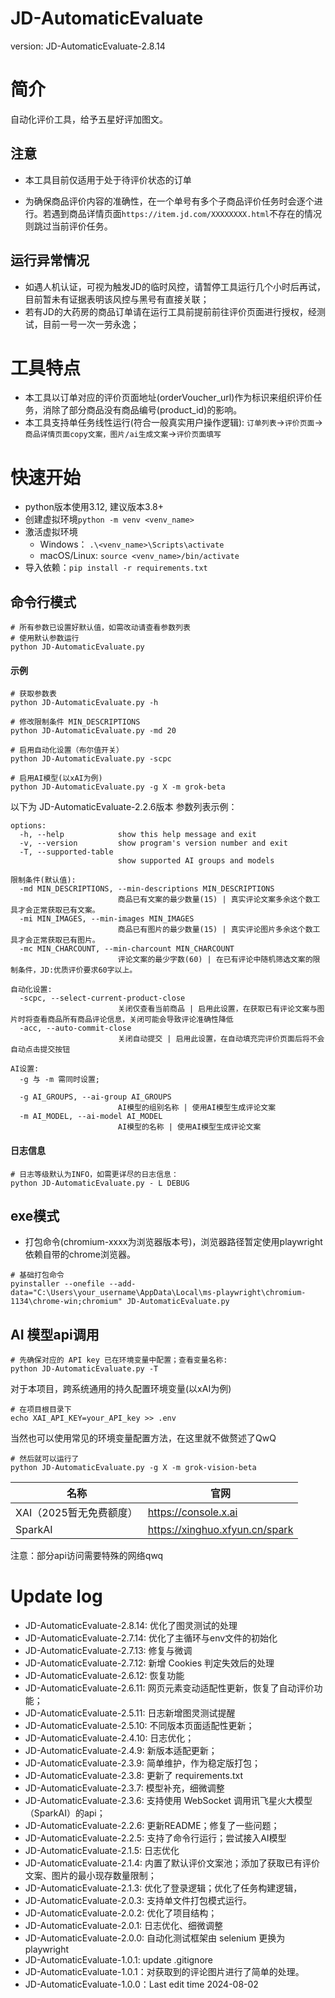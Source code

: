 # JD-AutomaticEvaluate
version: JD-AutomaticEvaluate-2.8.14

# 简介
自动化评价工具，给予五星好评加图文。

## 注意

- 本工具目前仅适用于处于待评价状态的订单

- 为确保商品评价内容的准确性，在一个单号有多个子商品评价任务时会逐个进行。若遇到商品详情页面`https://item.jd.com/XXXXXXXX.html`不存在的情况则跳过当前评价任务。

## 运行异常情况
- 如遇人机认证，可视为触发JD的临时风控，请暂停工具运行几个小时后再试，目前暂未有证据表明该风控与黑号有直接关联；
- 若有JD的大药房的商品订单请在运行工具前提前前往评价页面进行授权，经测试，目前一号一次一劳永逸；

# 工具特点
- 本工具以订单对应的评价页面地址(orderVoucher_url)作为标识来组织评价任务，消除了部分商品没有商品编号(product_id)的影响。
- 本工具支持单任务线性运行(符合一般真实用户操作逻辑): `订单列表`->`评价页面`->`商品详情页面copy文案，图片/ai生成文案`->`评价页面填写`

# 快速开始
- python版本使用3.12, 建议版本3.8+
- 创建虚拟环境`python -m venv <venv_name>`
- 激活虚拟环境
  - Windows： `.\<venv_name>\Scripts\activate`
  - macOS/Linux: `source <venv_name>/bin/activate`
- 导入依赖：`pip install -r requirements.txt`

## 命令行模式

```
# 所有参数已设置好默认值，如需改动请查看参数列表
# 使用默认参数运行
python JD-AutomaticEvaluate.py
```

#### 示例

```
# 获取参数表
python JD-AutomaticEvaluate.py -h

# 修改限制条件 MIN_DESCRIPTIONS
python JD-AutomaticEvaluate.py -md 20

# 启用自动化设置（布尔值开关）
python JD-AutomaticEvaluate.py -scpc

# 启用AI模型(以xAI为例)
python JD-AutomaticEvaluate.py -g X -m grok-beta
```
以下为 JD-AutomaticEvaluate-2.2.6版本 参数列表示例：
```
options:
  -h, --help            show this help message and exit
  -v, --version         show program's version number and exit
  -T, --supported-table
                        show supported AI groups and models

限制条件(默认值):
  -md MIN_DESCRIPTIONS, --min-descriptions MIN_DESCRIPTIONS
                        商品已有文案的最少数量(15) | 真实评论文案多余这个数工具才会正常获取已有文案。
  -mi MIN_IMAGES, --min-images MIN_IMAGES
                        商品已有图片的最少数量(15) | 真实评论图片多余这个数工具才会正常获取已有图片。
  -mc MIN_CHARCOUNT, --min-charcount MIN_CHARCOUNT
                        评论文案的最少字数(60) | 在已有评论中随机筛选文案的限制条件，JD:优质评价要求60字以上。

自动化设置:
  -scpc, --select-current-product-close
                        关闭仅查看当前商品 | 启用此设置，在获取已有评论文案与图片时将查看商品所有商品评论信息，关闭可能会导致评论准确性降低
  -acc, --auto-commit-close
                        关闭自动提交 | 启用此设置，在自动填充完评价页面后将不会自动点击提交按钮

AI设置:
  -g 与 -m 需同时设置;

  -g AI_GROUPS, --ai-group AI_GROUPS
                        AI模型的组别名称 | 使用AI模型生成评论文案
  -m AI_MODEL, --ai-model AI_MODEL
                        AI模型的名称 | 使用AI模型生成评论文案
```

#### 日志信息
```
# 日志等级默认为INFO，如需更详尽的日志信息：
python JD-AutomaticEvaluate.py - L DEBUG
```

## exe模式
- 打包命令(chromium-xxxx为浏览器版本号)，浏览器路径暂定使用playwright依赖自带的chrome浏览器。
```
# 基础打包命令
pyinstaller --onefile --add-data="C:\Users\your_username\AppData\Local\ms-playwright\chromium-1134\chrome-win;chromium" JD-AutomaticEvaluate.py
```
## AI 模型api调用

```
# 先确保对应的 API key 已在环境变量中配置；查看变量名称:
python JD-AutomaticEvaluate.py -T
```
对于本项目，跨系统通用的持久配置环境变量(以xAI为例)
```
# 在项目根目录下
echo XAI_API_KEY=your_API_key >> .env
```
当然也可以使用常见的环境变量配置方法，在这里就不做赘述了QwQ
```
# 然后就可以运行了
python JD-AutomaticEvaluate.py -g X -m grok-vision-beta
```
|名称|官网|
|--|--|
|XAI（2025暂无免费额度）|https://console.x.ai|
|SparkAI|https://xinghuo.xfyun.cn/spark|

注意：部分api访问需要特殊的网络qwq


# Update log
- JD-AutomaticEvaluate-2.8.14: 优化了图灵测试的处理
- JD-AutomaticEvaluate-2.7.14: 优化了主循环与env文件的初始化
- JD-AutomaticEvaluate-2.7.13: 修复与微调
- JD-AutomaticEvaluate-2.7.12: 新增 Cookies 判定失效后的处理
- JD-AutomaticEvaluate-2.6.12: 恢复功能
- JD-AutomaticEvaluate-2.6.11: 网页元素变动适配性更新，恢复了自动评价功能；
- JD-AutomaticEvaluate-2.5.11: 日志新增图灵测试提醒
- JD-AutomaticEvaluate-2.5.10: 不同版本页面适配性更新；
- JD-AutomaticEvaluate-2.4.10: 日志优化；
- JD-AutomaticEvaluate-2.4.9: 新版本适配更新；
- JD-AutomaticEvaluate-2.3.9: 简单维护，作为稳定版打包；
- JD-AutomaticEvaluate-2.3.8: 更新了 requirements.txt
- JD-AutomaticEvaluate-2.3.7: 模型补充，细微调整
- JD-AutomaticEvaluate-2.3.6: 支持使用 WebSocket 调用讯飞星火大模型（SparkAI）的api；
- JD-AutomaticEvaluate-2.2.6: 更新README；修复了一些问题；
- JD-AutomaticEvaluate-2.2.5: 支持了命令行运行；尝试接入AI模型
- JD-AutomaticEvaluate-2.1.5: 日志优化
- JD-AutomaticEvaluate-2.1.4: 内置了默认评价文案池；添加了获取已有评价文案、图片的最小现存数量限制；
- JD-AutomaticEvaluate-2.1.3: 优化了登录逻辑；优化了任务构建逻辑，
- JD-AutomaticEvaluate-2.0.3: 支持单文件打包模式运行。
- JD-AutomaticEvaluate-2.0.2: 优化了项目结构；
- JD-AutomaticEvaluate-2.0.1: 日志优化、细微调整
- JD-AutomaticEvaluate-2.0.0: 自动化测试框架由 selenium 更换为 playwright
- JD-AutomaticEvaluate-1.0.1: update .gitignore
- JD-AutomaticEvaluate-1.0.1：对获取到的评论图片进行了简单的处理。
- JD-AutomaticEvaluate-1.0.0：Last edit time 2024-08-02